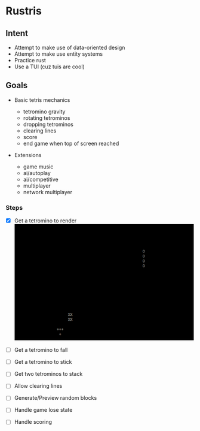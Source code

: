 # Rustris

## Intent

- Attempt to make use of data-oriented design
- Attempt to make use entity systems
- Practice rust
- Use a TUI (cuz tuis are cool)

## Goals

- Basic tetris mechanics
    - tetromino gravity
    - rotating tetrominos
    - dropping tetrominos
    - clearing lines
    - score
    - end game when top of screen reached

- Extensions
    - game music
    - ai/autoplay
    - ai/competitive
    - multiplayer
    - network multiplayer

### Steps

- [X] Get a tetromino to render
![Image of text-tetrominoes rendering](demo/1-render.gif)
- [ ] Get a tetromino to fall
- [ ] Get a tetromino to stick
- [ ] Get two tetrominos to stack
- [ ] Allow clearing lines
- [ ] Generate/Preview random blocks
- [ ] Handle game lose state
- [ ] Handle scoring

